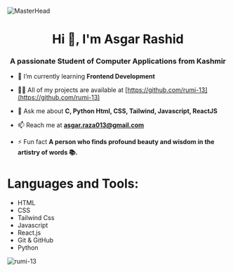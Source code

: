 ![MasterHead](https://mir-s3-cdn-cf.behance.net/project_modules/max_1200/79731568097599.5b50bca477735.jpg)
<h1 align="center">Hi 👋, I'm Asgar Rashid</h1>
<h3 align="center">A passionate Student of Computer Applications from Kashmir</h3>


- 🌱 I’m currently learning **Frontend Development**

- 👨‍💻 All of my projects are available at [https://github.com/rumi-13](https://github.com/rumi-13)

- 💬 Ask me about **C, Python Html, CSS, Tailwind, Javascript, ReactJS**

- 📫 Reach me at **asgar.raza013@gmail.com**

- ⚡ Fun fact **A person who finds profound beauty and wisdom in the artistry of words 📚.**

<p align="left">
</p>

<h1 align="left">Languages and Tools:</h1>
<ul>
  <li>HTML</li>
  <li>CSS</li>
  <li>Tailwind Css</li>
  <li>Javascript</li>
  <li>React.js</li>
  <li>Git & GitHub</li>
  <li>Python</li>
</ul>

<p><img align="left" src="https://github-readme-stats.vercel.app/api/top-langs?username=rumi-13&show_icons=true&locale=en&layout=compact" alt="rumi-13" /></p>

<!--
<p>&nbsp;<img align="center" src="https://github-readme-stats.vercel.app/api?username=rumi-13&show_icons=true&locale=en" alt="rumi-13" /></p>

<p><img align="center" src="https://github-readme-streak-stats.herokuapp.com/?user=rumi-13" alt="rumi-13" /></p>
-->

